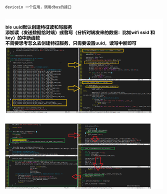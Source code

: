 ```
deviceio 一个应用，调用dbus的接口


```
![image](./linux_deviceio_bluez_dbus%E6%8E%A5%E5%8F%A3%E5%88%9B%E5%BB%BAuuid%E7%89%B9%E5%BE%81%E6%9C%8D%E5%8A%A1.png)
